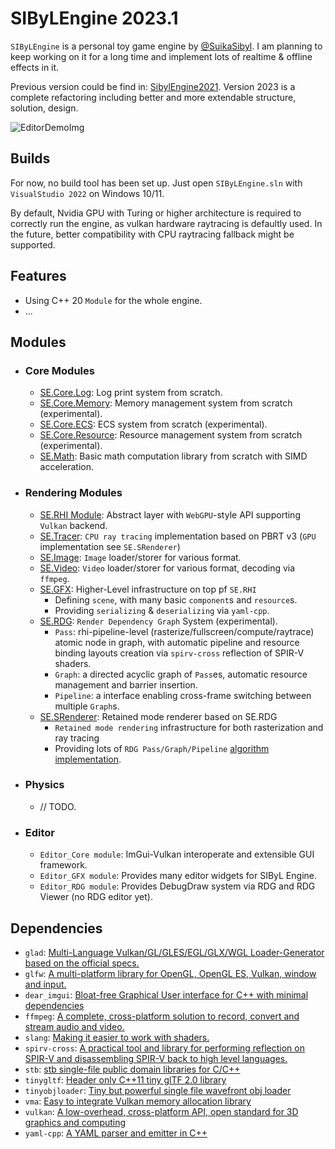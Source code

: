# SIByLEngine 2023.1

`SIByLEngine` is a personal toy game engine by [@SuikaSibyl](https://github.com/SuikaSibyl). I am planning to keep working on it for a long time and implement lots of realtime & offline effects in it.

Previous version could be find in: [SibylEngine2021](https://github.com/SuikaSibyl/SibylEngine2021). Version 2023 is a complete refactoring including better and more extendable structure, solution, design.

![EditorDemoImg](https://imagehost-suikasibyl-us.oss-us-west-1.aliyuncs.com/img/2023_1.png)

## Builds

For now, no build tool has been set up. Just open `SIByLEngine.sln` with `VisualStudio 2022` on Windows 10/11.

By default, Nvidia GPU with Turing or higher architecture is required to correctly run the engine, as vulkan hardware raytracing is defaultly used. In the future, better compatibility with CPU raytracing fallback might be supported.

## Features
- Using C++ 20 `Module` for the whole engine.
- ...

## Modules
- ### Core Modules
  - [SE.Core.Log](./docs/SIByLDocument_003_ECS.md): Log print system from scratch.
  - [SE.Core.Memory](./docs/SIByLDocument_003_ECS.md): Memory management system from scratch (experimental).
  - [SE.Core.ECS](./docs/SIByLDocument_003_ECS.md): ECS system from scratch (experimental).
  - [SE.Core.Resource](./docs/SIByLDocument_004_Resource.md): Resource management system from scratch (experimental).
  - [SE.Math](./docs/SIByLDocument_002_Math.md): Basic math computation library from scratch with SIMD acceleration.
- ### Rendering Modules
  - [SE.RHI Module](https://github.com/SuikaSibyl/SIByLEngine2023/wiki/Graphics-Modules#rhi-module): Abstract layer with `WebGPU`-style API supporting `Vulkan` backend.
  - [SE.Tracer](https://github.com/SuikaSibyl/SIByLEngine2023/wiki/Graphics-Modules#tracer-module): `CPU ray tracing` implementation based on PBRT v3 (`GPU` implementation see `SE.SRenderer`)
  - [SE.Image](https://github.com/SuikaSibyl/SIByLEngine2023/wiki/Graphics-Modules#image-module): `Image` loader/storer for various format.
  - [SE.Video](https://github.com/SuikaSibyl/SIByLEngine2023/wiki/Graphics-Modules#video-module): `Video` loader/storer for various format, decoding via `ffmpeg`.
  - [SE.GFX](https://github.com/SuikaSibyl/SIByLEngine2023/wiki/Graphics-Modules#gfx-module): Higher-Level infrastructure on top pf `SE.RHI`
    - Defining `scene`, with many basic `component`s and  `resource`s.
    - Providing `serializing` & `deserializing` via `yaml-cpp`.
  - [SE.RDG](https://github.com/SuikaSibyl/SIByLEngine2023/wiki/Render-Dependency-Graph): `Render Dependency Graph` System (experimental).
    - `Pass`: rhi-pipeline-level (rasterize/fullscreen/compute/raytrace) atomic node in graph, with automatic pipeline and resource binding layouts creation via `spirv-cross` reflection of SPIR-V shaders.
    - `Graph`: a directed acyclic graph of `Pass`es, automatic resource management and barrier insertion.
    - `Pipeline`: a interface enabling cross-frame switching between multiple  `Graph`s.
  - [SE.SRenderer](https://github.com/SuikaSibyl/SIByLEngine2023/wiki/SIByL-Renderer): Retained mode renderer based on SE.RDG
    - `Retained mode rendering` infrastructure for both rasterization and ray tracing
    - Providing lots of `RDG Pass/Graph/Pipeline` [algorithm implementation](https://github.com/SuikaSibyl/SIByLEngine2023/wiki/SIByL-Renderer#algorithm-implemented).

- ### Physics
  - // TODO.
- ### Editor
  - `Editor_Core module`: ImGui-Vulkan interoperate and extensible GUI framework.
  - `Editor_GFX module`: Provides many editor widgets for SIByL Engine. 
  - `Editor_RDG module`: Provides DebugDraw system via RDG and RDG Viewer (no RDG editor yet).

## Dependencies
- `glad`: [Multi-Language Vulkan/GL/GLES/EGL/GLX/WGL Loader-Generator based on the official specs.](https://github.com/Dav1dde/glad)
- `glfw`: [A multi-platform library for OpenGL, OpenGL ES, Vulkan, window and input.](https://github.com/glfw/glfw)
- `dear_imgui`: [Bloat-free Graphical User interface for C++ with minimal dependencies](https://github.com/ocornut/imgui)
- `ffmpeg`: [A complete, cross-platform solution to record, convert and stream audio and video.](https://ffmpeg.org/)
- `slang`: [Making it easier to work with shaders.](https://github.com/shader-slang/slang)
- `spirv-cross`: [A practical tool and library for performing reflection on SPIR-V and disassembling SPIR-V back to high level languages.](https://github.com/KhronosGroup/SPIRV-Cross)
- `stb`: [stb single-file public domain libraries for C/C++](https://github.com/nothings/stb)
- `tinygltf`: [Header only C++11 tiny glTF 2.0 library](https://github.com/syoyo/tinygltf)
- `tinyobjloader`: [Tiny but powerful single file wavefront obj loader](https://github.com/tinyobjloader/tinyobjloader)
- `vma`: [Easy to integrate Vulkan memory allocation library](https://github.com/GPUOpen-LibrariesAndSDKs/VulkanMemoryAllocator)
- `vulkan`: [A low-overhead, cross-platform API, open standard for 3D graphics and computing](https://www.vulkan.org/)
- `yaml-cpp`: [A YAML parser and emitter in C++](https://github.com/jbeder/yaml-cpp)
